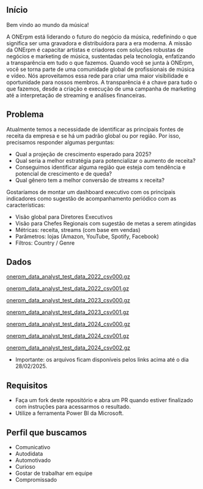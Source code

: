## Início

Bem vindo ao mundo da música!

A ONErpm está liderando o futuro do negócio da música, redefinindo o que significa ser uma gravadora e distribuidora para a era moderna.
A missão da ONErpm é capacitar artistas e criadores com soluções robustas de negócios e marketing de música, sustentadas pela tecnologia, enfatizando a transparência em tudo o que fazemos. 
Quando você se junta à ONErpm, você se torna parte de uma comunidade global de profissionais de música e vídeo. Nós aproveitamos essa rede para criar uma maior visibilidade e oportunidade para nossos membros.
A transparência é a chave para tudo o que fazemos, desde a criação e execução de uma campanha de marketing até a interpretação de streaming e análises financeiras.

## Problema

Atualmente temos a necessidade de identificar as principais fontes de receita da empresa e se há um padrão global ou por região. Por isso, precisamos responder algumas perguntas:
* Qual a projeção de crescimento esperado para 2025?
* Qual seria a melhor estratégia para potencializar o aumento de receita?
* Conseguimos identificar alguma região que esteja com tendência e potencial de crescimento e de queda?
* Qual gênero tem a melhor conversão de streams x receita?
  
Gostaríamos de montar um dashboard executivo com os principais indicadores como sugestão de acompanhamento periódico com as características: 
* Visão global para Diretores Executivos
* Visão para Chefes Regionais com sugestão de metas a serem atingidas
* Métricas: receita, streams (com base em vendas)
* Parâmetros: lojas (Amazon, YouTube, Spotify, Facebook)
* Filtros: Country / Genre

## Dados

[onerpm_data_analyst_test_data_2022_csv000.gz](https://1r-test-statsload.s3.amazonaws.com/onerpm_data_analyst_test_data/onerpm_data_analyst_test_data_2022_csv000.gz?X-Amz-Algorithm=AWS4-HMAC-SHA256&X-Amz-Credential=AKIAID4EBOF5PCF32WXQ/20250221/us-east-1/s3/aws4_request&X-Amz-Date=20250221T142201Z&X-Amz-Expires=604796&X-Amz-SignedHeaders=host&X-Amz-Signature=59bc5132307746a3b4e95e304082aaef7be21c756b1a818c591f65d71ccc16df)

[onerpm_data_analyst_test_data_2022_csv001.gz](https://1r-test-statsload.s3.amazonaws.com/onerpm_data_analyst_test_data/onerpm_data_analyst_test_data_2022_csv001.gz?X-Amz-Algorithm=AWS4-HMAC-SHA256&X-Amz-Credential=AKIAID4EBOF5PCF32WXQ/20250221/us-east-1/s3/aws4_request&X-Amz-Date=20250221T142201Z&X-Amz-Expires=604796&X-Amz-SignedHeaders=host&X-Amz-Signature=b782ffe09dec11de2f07ec93286e0fc8bdbc0d4e26e754841dc699b76433bcd7
)

[onerpm_data_analyst_test_data_2023_csv000.gz](https://1r-test-statsload.s3.amazonaws.com/onerpm_data_analyst_test_data/onerpm_data_analyst_test_data_2023_csv000.gz?X-Amz-Algorithm=AWS4-HMAC-SHA256&X-Amz-Credential=AKIAID4EBOF5PCF32WXQ/20250221/us-east-1/s3/aws4_request&X-Amz-Date=20250221T142201Z&X-Amz-Expires=604796&X-Amz-SignedHeaders=host&X-Amz-Signature=39d37f6941f5113232cf905cfadbabf00dbe598233e8d187994e8658bdbba2c2)

[onerpm_data_analyst_test_data_2023_csv001.gz](https://1r-test-statsload.s3.amazonaws.com/onerpm_data_analyst_test_data/onerpm_data_analyst_test_data_2023_csv001.gz?X-Amz-Algorithm=AWS4-HMAC-SHA256&X-Amz-Credential=AKIAID4EBOF5PCF32WXQ/20250221/us-east-1/s3/aws4_request&X-Amz-Date=20250221T142201Z&X-Amz-Expires=604796&X-Amz-SignedHeaders=host&X-Amz-Signature=4b33fece421e003f734a0b04bb03b77ff40411ceb12094a0f475c8416f887669)

[onerpm_data_analyst_test_data_2024_csv000.gz](https://1r-test-statsload.s3.amazonaws.com/onerpm_data_analyst_test_data/onerpm_data_analyst_test_data_2024_csv000.gz?X-Amz-Algorithm=AWS4-HMAC-SHA256&X-Amz-Credential=AKIAID4EBOF5PCF32WXQ/20250221/us-east-1/s3/aws4_request&X-Amz-Date=20250221T142201Z&X-Amz-Expires=604796&X-Amz-SignedHeaders=host&X-Amz-Signature=e443cf6db1151b8342b628123cb408cc990fb5723fce550c3d4268d5c9ee33f1)

[onerpm_data_analyst_test_data_2024_csv001.gz](https://1r-test-statsload.s3.amazonaws.com/onerpm_data_analyst_test_data/onerpm_data_analyst_test_data_2024_csv001.gz?X-Amz-Algorithm=AWS4-HMAC-SHA256&X-Amz-Credential=AKIAID4EBOF5PCF32WXQ/20250221/us-east-1/s3/aws4_request&X-Amz-Date=20250221T142201Z&X-Amz-Expires=604796&X-Amz-SignedHeaders=host&X-Amz-Signature=4ce899e55265dd78e160b224df146748dbceb8e267f90de27541015c54cb9885)

[onerpm_data_analyst_test_data_2024_csv002.gz](https://1r-test-statsload.s3.amazonaws.com/onerpm_data_analyst_test_data/onerpm_data_analyst_test_data_2024_csv002.gz?X-Amz-Algorithm=AWS4-HMAC-SHA256&X-Amz-Credential=AKIAID4EBOF5PCF32WXQ/20250221/us-east-1/s3/aws4_request&X-Amz-Date=20250221T142201Z&X-Amz-Expires=604796&X-Amz-SignedHeaders=host&X-Amz-Signature=2f5b7d58aab8b6aa9abd2371fcf85fe41831939d8a76f7d20331b0dddff43db6)

* Importante: os arquivos ficam disponíveis pelos links acima até o dia 28/02/2025.

## Requisitos

* Faça um fork deste repositório e abra um PR quando estiver finalizado com instruções para acessarmos o resultado.
* Utilize a ferramenta Power BI da Microsoft.

## Perfil que buscamos

* Comunicativo
* Autodidata
* Automotivado
* Curioso
* Gostar de trabalhar em equipe
* Compromissado
